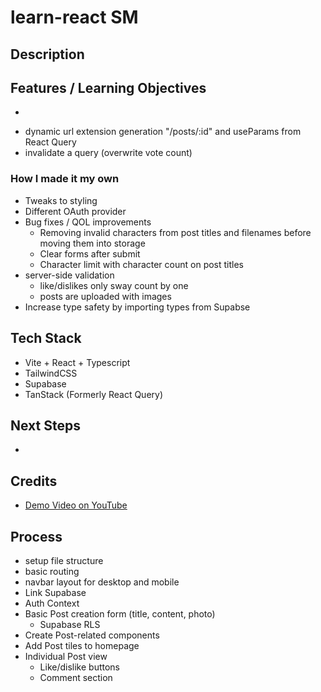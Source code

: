# learn-react SM

## Description

## Features / Learning Objectives

<!-- Features -->

-

<!-- Learning objectives -->

- dynamic url extension generation "/posts/:id" and useParams from React Query
- invalidate a query (overwrite vote count)

### How I made it my own

- Tweaks to styling
- Different OAuth provider
- Bug fixes / QOL improvements
  - Removing invalid characters from post titles and filenames before moving them into storage
  - Clear forms after submit
  - Character limit with character count on post titles
- server-side validation
  - like/dislikes only sway count by one
  - posts are uploaded with images
- Increase type safety by importing types from Supabse

## Tech Stack

- Vite + React + Typescript
- TailwindCSS
- Supabase
- TanStack (Formerly React Query)

## Next Steps

-

## Credits

- [Demo Video on YouTube](https://youtu.be/_sSTzz13tVY?si=1n5G_N8bpPdKARWC)

## Process

- setup file structure
- basic routing
- navbar layout for desktop and mobile
- Link Supabase
- Auth Context
- Basic Post creation form (title, content, photo)
  - Supabase RLS
- Create Post-related components
- Add Post tiles to homepage
- Individual Post view
  - Like/dislike buttons
  - Comment section
